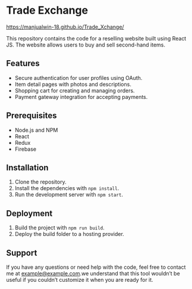 # Trade Exchange 

https://manjualwin-18.github.io/Trade_Xchange/


This repository contains the code for a reselling website built using React JS. The website allows users to buy and sell second-hand items.

## Features

* Secure authentication for user profiles using OAuth.
* Item detail pages with photos and descriptions.
* Shopping cart for creating and managing orders.
* Payment gateway integration for accepting payments.


## Prerequisites

* Node.js and NPM 
* React
* Redux
* Firebase

## Installation

1. Clone the repository.
2. Install the dependencies with `npm install`.
3. Run the development server with `npm start`.

## Deployment

1. Build the project with `npm run build`.
2. Deploy the build folder to a hosting provider.

## Support

If you have any questions or need help with the code, feel free to contact me at [example@example.com](mailto:example@example.com).we understand that this tool wouldn’t be useful if you couldn’t customize it when you are ready for it.

